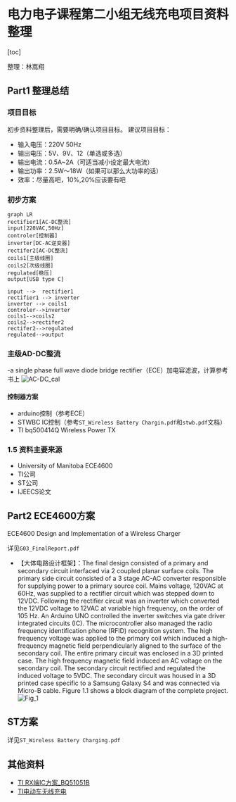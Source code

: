 # 电力电子课程第二小组无线充电项目资料整理

[toc]

整理：林嵩翔

## Part1 整理总结

### 项目目标

初步资料整理后，需要明确/确认项目目标。
建议项目目标：
- 输入电压：220V 50Hz
- 输出电压：5V、9V、12（单选或多选）
- 输出电流：0.5A~2A（可适当减小设定最大电流）
- 输出功率：2.5W～18W（如果可以那么大功率的话）
- 效率：尽量高吧，10%,20%应该要有吧

### 初步方案


```
graph LR
rectifier1[AC-DC整流]
input[220VAC,50Hz]
controler[控制器]
inverter[DC-AC逆变器]
rectifer2[AC-DC整流]
coils1[主级线圈]
coils2[次级线圈]
regulated[稳压]
output[USB type C]

input -->  rectifier1
rectifier1 --> inverter
inverter --> coils1
controler-->inverter
coils1-->coils2
coils2-->rectifer2
rectifer2-->regulated
regulated-->output
```

### 主级AD-DC整流

-a single phase full wave diode bridge rectifier（ECE）加电容滤波，计算参考书上
![AC-DC_cal](https://upload.cc/i1/2019/04/16/iKyC6g.png)

#### 控制器方案

- arduino控制（参考ECE）
- STWBC IC控制（参考`ST_Wireless Battery Chargin.pdf`和`stwb.pdf`文档）
- TI bq500414Q  Wireless Power TX


### 1.5 资料主要来源

- University of Manitoba ECE4600
- TI公司
- ST公司
- IJEECS论文



## Part2 ECE4600方案
ECE4600 Design and Implementation of a Wireless Charger

详见`G03_FinalReport.pdf`

- 【大体电路设计框架】：The final design consisted of a primary and secondary circuit interfaced via 2
coupled planar surface coils. The primary side circuit consisted of a 3 stage AC-AC converter
responsible for supplying power to a primary source coil. Mains voltage, 120VAC at 60Hz,
was supplied to a rectifier circuit which was stepped down to 12VDC. Following the rectifier
circuit was an inverter which converted the 12VDC voltage to 12VAC at variable high
frequency, on the order of 105 Hz. An Arduino UNO controlled the inverter switches via
gate driver integrated circuits (IC). The microcontroller also managed the radio frequency
identification phone (RFID) recognition system. The high frequency voltage was applied to
the primary coil which induced a high-frequency magnetic field perpendicularly aligned to
the surface of the secondary coil. The entire primary circuit was enclosed in a 3D printed
case. The high frequency magnetic field induced an AC voltage on the secondary coil.
The secondary circuit rectified and regulated the induced voltage to 5VDC. The secondary
circuit was housed in a 3D printed case specific to a Samsung Galaxy S4 and was connected
via Micro-B cable. Figure 1.1 shows a block diagram of the complete project.
![Fig_1](https://upload.cc/i1/2019/04/16/DC2A7c.png)

## ST方案

详见`ST_Wireless Battery Charging.pdf`

## 其他资料

- [TI RX端IC方案_BQ51051B][TIRX_BQ51051B]
- [TI电动车无线充电][OBC]



[OBC]: http://www.ti.com/solution/hevev_onboard_obc_wireless_charger?keyMatch=Wireless%20Charger&tisearch=Search-EN-Everything
[TIRX_BQ51051B]: http://www.ti.com/product/BQ51051B/technicaldocuments?keyMatch=Wireless%20Charger&tisearch=Search-EN-TechDocs


